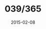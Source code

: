 ---
title:  "039/365"
date:   2015-02-08
thumbnail-path: "thumbnails/thumbnail-39.jpg"
full-path: "full-size/full-size-39.jpg"
short-description: ""
---